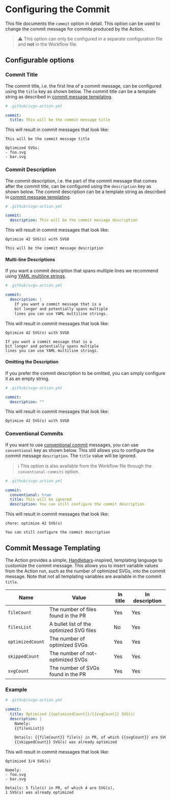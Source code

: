 # Configuring the Commit

This file documents the `commit` option in detail. This option can be used to
change the commit message for commits produced by the Action.

> :warning: This option can only be configured in a separate configuration file
> and **not** in the Workflow file.

## Configurable options

### Commit Title

The commit title, i.e. the first line of a commit message, can be configured
using the `title` key as shown below. The commit title can be a template string
as described in [commit message templating].

```yaml
# .github/svgo-action.yml

commit:
  title: This will be the commit message title
```

This will result in commit messages that look like:

```git
This will be the commit message title

Optimized SVGs:
- foo.svg
- bar.svg
```

### Commit Description

The commit description, i.e. the part of the commit message that comes after the
commit title, can be configured using the `description` key as shown below. The
commit description can be a template string as described in [commit message
templating].

```yaml
# .github/svgo-action.yml

commit:
  description: This will be the commit message description
```

This will result in commit messages that look like:

```git
Optimize 42 SVG(s) with SVGO

This will be the commit message description
```

#### Multi-line Descriptions

If you want a commit desciption that spans multiple lines we recommend using
[YAML multiline strings].

```yaml
# .github/svgo-action.yml

commit:
  description: |
    If you want a commit message that is a
    bit longer and potentially spans multiple
    lines you can use YAML multiline strings.
```

This will result in commit messages that look like:

```git
Optimize 42 SVG(s) with SVGO

If you want a commit message that is a
bit longer and potentially spans multiple
lines you can use YAML multiline strings.
```

#### Omitting the Description

If you prefer the commit description to be omitted, you can simply configure it
as an empty string.

```yaml
# .github/svgo-action.yml

commit:
  description: ""
```

This will result in commit messages that look like:

```git
Optimize 42 SVG(s) with SVGO
```

### Conventional Commits

If you want to use [conventional commit] messages, you can use `conventional`
key as shown below. This still allows you to configure the commit message
`description`. The `title` value will be ignored.

> :information_source: This option is also available from the Workflow file
> through the `conventional-commits` option.

```yaml
# .github/svgo-action.yml

commit:
  conventional: true
  title: This will be ignored
  description: You can still configure the commit description
```

This will result in commit messages that look like:

```git
chore: optimize 42 SVG(s)

You can still configure the commit description
```

## Commit Message Templating

The Action provides a simple, [Handlebars]-inspired, templating language to
customize the commit message. This allows you to insert variable values from the
Action run, such as the number of optimized SVGs, into the commit message. Note
that not all templating variables are available in the commit `title`.

| Name             | Value                                    | In title | In description |
| ---------------- | ---------------------------------------- | -------- | -------------- |
| `fileCount`      | The number of files found in the PR      | Yes      | Yes            |
| `filesList`      | A bullet list of the optimized SVG files | No       | Yes            |
| `optimizedCount` | The number of optimized SVGs             | Yes      | Yes            |
| `skippedCount`   | The number of not-optimized SVGs         | Yes      | Yes            |
| `svgCount`       | The number of SVGs found in the PR       | Yes      | Yes            |

### Example

```yaml
# .github/svgo-action.yml

commit:
  title: Optimized {{optimizedCount}}/{{svgCount}} SVG(s)
  description: |
    Namely:
    {{filesList}}

    Details: {{fileCount}} file(s) in PR, of which {{svgCount}} are SVG(s),
    {{skippedCount}} SVG(s) was already optimized
```

This will result in commit messages that look like:

```git
Optimized 3/4 SVG(s)

Namely:
- foo.svg
- bar.svg

Details: 5 file(s) in PR, of which 4 are SVG(s),
1 SVG(s) was already optimized
```

[commit message templating]: #commit-message-templating
[yaml multiline strings]: https://yaml-multiline.info/
[conventional commit]: https://www.conventionalcommits.org/en/v1.0.0/
[handlebars]: https://handlebarsjs.com/
